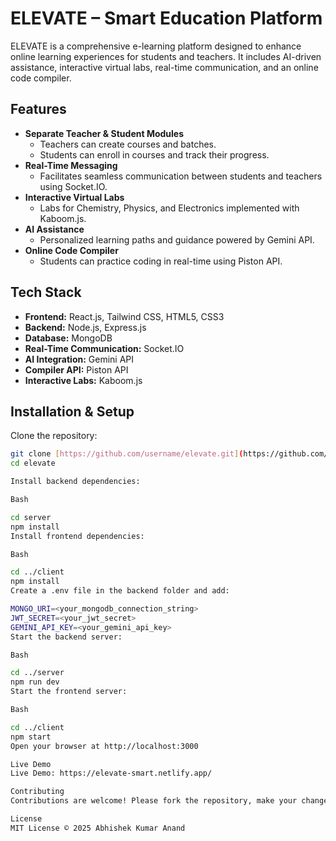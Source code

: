 # ELEVATE – Smart Education Platform

ELEVATE is a comprehensive e-learning platform designed to enhance online learning experiences for students and teachers. It includes AI-driven assistance, interactive virtual labs, real-time communication, and an online code compiler.

## Features

- **Separate Teacher & Student Modules**
    - Teachers can create courses and batches.
    - Students can enroll in courses and track their progress.
- **Real-Time Messaging**
    - Facilitates seamless communication between students and teachers using Socket.IO.
- **Interactive Virtual Labs**
    - Labs for Chemistry, Physics, and Electronics implemented with Kaboom.js.
- **AI Assistance**
    - Personalized learning paths and guidance powered by Gemini API.
- **Online Code Compiler**
    - Students can practice coding in real-time using Piston API.

## Tech Stack

- **Frontend:** React.js, Tailwind CSS, HTML5, CSS3
- **Backend:** Node.js, Express.js
- **Database:** MongoDB
- **Real-Time Communication:** Socket.IO
- **AI Integration:** Gemini API
- **Compiler API:** Piston API
- **Interactive Labs:** Kaboom.js

## Installation & Setup

Clone the repository:
```sh
git clone [https://github.com/username/elevate.git](https://github.com/username/elevate.git)
cd elevate

Install backend dependencies:

Bash

cd server
npm install
Install frontend dependencies:

Bash

cd ../client
npm install
Create a .env file in the backend folder and add:

MONGO_URI=<your_mongodb_connection_string>
JWT_SECRET=<your_jwt_secret>
GEMINI_API_KEY=<your_gemini_api_key>
Start the backend server:

Bash

cd ../server
npm run dev
Start the frontend server:

Bash

cd ../client
npm start
Open your browser at http://localhost:3000

Live Demo 
Live Demo: https://elevate-smart.netlify.app/

Contributing
Contributions are welcome! Please fork the repository, make your changes, and submit a pull request.

License
MIT License © 2025 Abhishek Kumar Anand
